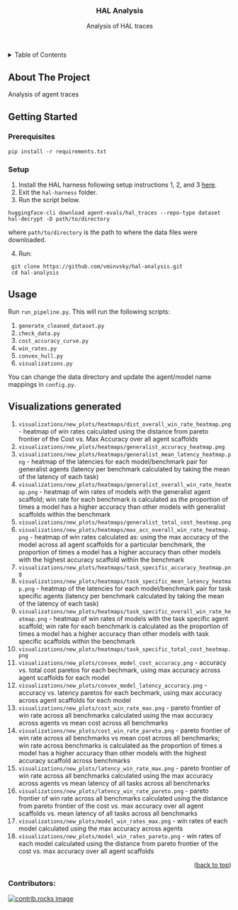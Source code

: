 <h3 align="center">HAL Analysis</h3>

  <p align="center">
    Analysis of HAL traces
    <br />
    <br />
    <br />
</div>

<!-- TABLE OF CONTENTS -->
<details>
  <summary>Table of Contents</summary>
  <ol>
    <li>
      <a href="#about-the-project">About The Project</a>
    </li>
    <li>
      <a href="#getting-started">Getting Started</a>
      <ul>
        <li><a href="#prerequisites">Prerequisites</a></li>
      </ul>
    </li>
    <li><a href="#usage">Usage</a></li>
    <li><a href="#contributing">Contributing</a></li>
  </ol>
</details>



<!-- ABOUT THE PROJECT -->
## About The Project

Analysis of agent traces



<!-- GETTING STARTED -->
## Getting Started


### Prerequisites

`pip install -r requirements.txt`

### Setup

1. Install the HAL harness following setup instructions 1, 2, and 3 [here](https://github.com/princeton-pli/hal-harness).
2. Exit the `hal-harness` folder.
3. Run the script below. 

```
huggingface-cli download agent-evals/hal_traces --repo-type dataset
hal-decrypt -D path/to/directory
```
where `path/to/directory` is the path to where the data files were downloaded.

4. Run:
```
 git clone https://github.com/vminvsky/hal-analysis.git
 cd hal-analysis
 ```



<!-- USAGE -->
## Usage
Run `run_pipeline.py`. This will run the following scripts:
1. `generate_cleaned_dataset.py`
2. `check_data.py`
3. `cost_accuracy_curve.py`
4. `win_rates.py`
5. `convex_hull.py`
6. `visualizations.py`

You can change the data directory and update the agent/model name mappings in `config.py`. 

## Visualizations generated
1. `visualizations/new_plots/heatmaps/dist_overall_win_rate_heatmap.png` - heatmap of win rates calculated using the distance from pareto frontier of the Cost vs. Max Accuracy over all agent scaffolds
2. `visualizations/new_plots/heatmaps/generalist_accuracy_heatmap.png`
3. `visualizations/new_plots/heatmaps/generalist_mean_latency_heatmap.png` - heatmap of the latencies for each model/benchmark pair for generalist agents (latency per benchmark calculated by taking the mean of the latency of each task)
4. `visualizations/new_plots/heatmaps/generalist_overall_win_rate_heatmap.png` - heatmap of win rates of models with the generalist agent scaffold; win rate for each benchmark is calculated as the proportion of times a model has a higher accuracy than other models with generalist scaffolds within the benchmark 
5. `visualizations/new_plots/heatmaps/generalist_total_cost_heatmap.png`
6. `visualizations/new_plots/heatmaps/max_acc_overall_win_rate_heatmap.png` - heatmap of win rates calculated as: using the max accuracy of the model across all agent scaffolds for a particular benchmark, the proportion of times a model has a higher accuracy than other models with the highest accuracy scaffold within the benchmark 
7. `visualizations/new_plots/heatmaps/task_specific_accuracy_heatmap.png`
8. `visualizations/new_plots/heatmaps/task_specific_mean_latency_heatmap.png` - heatmap of the latencies for each model/benchmark pair for task specific agents (latency per benchmark calculated by taking the mean of the latency of each task)
9. `visualizations/new_plots/heatmaps/task_specific_overall_win_rate_heatmap.png` - heatmap of win rates of models with the task specific agent scaffold; win rate for each benchmark is calculated as the proportion of times a model has a higher accuracy than other models with task specific scaffolds within the benchmark 
10. `visualizations/new_plots/heatmaps/task_specific_total_cost_heatmap.png`
11. `visualizations/new_plots/convex_model_cost_accuracy.png` - accuracy vs. total cost paretos for each bechmark, using max accuracy across agent scaffolds for each model 
12. `visualizations/new_plots/convex_model_latency_accuracy.png` - accuracy vs. latency paretos for each bechmark, using max accuracy across agent scaffolds for each model 
13. `visualizations/new_plots/cost_win_rate_max.png` - pareto frontier of win rate across all benchmarks calculated using the max accuracy across agents vs mean cost across all benchmarks 
14. `visualizations/new_plots/cost_win_rate_pareto.png` - pareto frontier of win rate across all benchmarks vs mean cost across all benchmarks; win rate across benchmarks is calculated as the proportion of times a model has a higher accuracy than other models with the highest accuracy scaffold across benchmarks
15. `visualizations/new_plots/latency_win_rate_max.png` -  pareto frontier of win rate across all benchmarks calculated using the max accuracy across agents vs mean latency of all tasks across all benchmarks 
16. `visualizations/new_plots/latency_win_rate_pareto.png` - pareto frontier of win rate across all benchmarks calculated  using the distance from pareto frontier of the cost vs. max accuracy over all agent scaffolds vs. mean latency of all tasks across all benchmarks 
17. `visualizations/new_plots/model_win_rates_max.png` - win rates of each model calculated using the max accuracy across agents
18.  `visualizations/new_plots/model_win_rates_pareto.png` - win rates of each model calculated using the distance from pareto frontier of the cost vs. max accuracy over all agent scaffolds 


<p align="right">(<a href="#readme-top">back to top</a>)</p>

### Contributors:

<a href="https://github.com/vminvsky/hal-analysis/graphs/contributors">
  <img src="https://contrib.rocks/image?repo=vminvsky/hal-analysis" alt="contrib.rocks image" />
</a>
